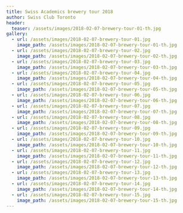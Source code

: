 ```yaml
---
title: Swiss Academics brewery tour 2018
author: Swiss Club Toronto
header:
  teaser: /assets/images/2018-02-07-brewery-tour-01-th.jpg
gallery:
  - url: /assets/images/2018-02-07-brewery-tour-01.jpg
    image_path: /assets/images/2018-02-07-brewery-tour-01-th.jpg
  - url: /assets/images/2018-02-07-brewery-tour-02.jpg
    image_path: /assets/images/2018-02-07-brewery-tour-02-th.jpg
  - url: /assets/images/2018-02-07-brewery-tour-03.jpg
    image_path: /assets/images/2018-02-07-brewery-tour-03-th.jpg
  - url: /assets/images/2018-02-07-brewery-tour-04.jpg
    image_path: /assets/images/2018-02-07-brewery-tour-04-th.jpg
  - url: /assets/images/2018-02-07-brewery-tour-05.jpg
    image_path: /assets/images/2018-02-07-brewery-tour-05-th.jpg
  - url: /assets/images/2018-02-07-brewery-tour-06.jpg
    image_path: /assets/images/2018-02-07-brewery-tour-06-th.jpg
  - url: /assets/images/2018-02-07-brewery-tour-07.jpg
    image_path: /assets/images/2018-02-07-brewery-tour-07-th.jpg
  - url: /assets/images/2018-02-07-brewery-tour-08.jpg
    image_path: /assets/images/2018-02-07-brewery-tour-08-th.jpg
  - url: /assets/images/2018-02-07-brewery-tour-09.jpg
    image_path: /assets/images/2018-02-07-brewery-tour-09-th.jpg
  - url: /assets/images/2018-02-07-brewery-tour-10.jpg
    image_path: /assets/images/2018-02-07-brewery-tour-10-th.jpg
  - url: /assets/images/2018-02-07-brewery-tour-11.jpg
    image_path: /assets/images/2018-02-07-brewery-tour-11-th.jpg
  - url: /assets/images/2018-02-07-brewery-tour-12.jpg
    image_path: /assets/images/2018-02-07-brewery-tour-12-th.jpg
  - url: /assets/images/2018-02-07-brewery-tour-13.jpg
    image_path: /assets/images/2018-02-07-brewery-tour-13-th.jpg
  - url: /assets/images/2018-02-07-brewery-tour-14.jpg
    image_path: /assets/images/2018-02-07-brewery-tour-14-th.jpg
  - url: /assets/images/2018-02-07-brewery-tour-15.jpg
    image_path: /assets/images/2018-02-07-brewery-tour-15-th.jpg
---
```

